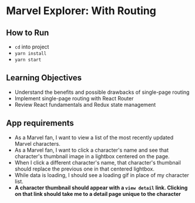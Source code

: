 # Marvel Explorer: With Routing

## How to Run

  - `cd` into project 
  - `yarn install`
  - `yarn start`

## Learning Objectives
  
  - Understand the benefits and possible drawbacks of single-page routing
  - Implement single-page routing with React Router
  - Review React fundamentals and Redux state management

## App requirements

  - As a Marvel fan, I want to view a list of the most recently updated Marvel characters. 
  - As a Marvel fan, I want to click a character's name and see that character's thumbnail image in a lightbox centered on the page.
  - When I click a different character's name, that character's thumbnail should replace the previous one in that centered lightbox.
  - While data is loading, I should see a loading gif in place of my character list. 
  - **A character thumbnail should appear with a `view detail` link. Clicking on that link should take me to a detail page unique to the character**

